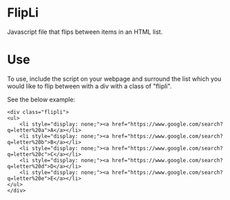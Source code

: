 FlipLi
======

Javascript file that flips between items in an HTML list.

Use
===

To use, include the script on your webpage and surround the list which you would like to flip between with a div with a class of "flipli".

See the below example:

    <div class="flipli">
	<ul>
		<li style="display: none;"><a href="https://www.google.com/search?q=letter%20a">A</a></li>
		<li style="display: none;"><a href="https://www.google.com/search?q=letter%20b">B</a></li>
		<li style="display: none;"><a href="https://www.google.com/search?q=letter%20c">C</a></li>
		<li style="display: none;"><a href="https://www.google.com/search?q=letter%20d">D</a></li>
		<li style="display: none;"><a href="https://www.google.com/search?q=letter%20e">E</a></li>
	</ul>
    </div>
